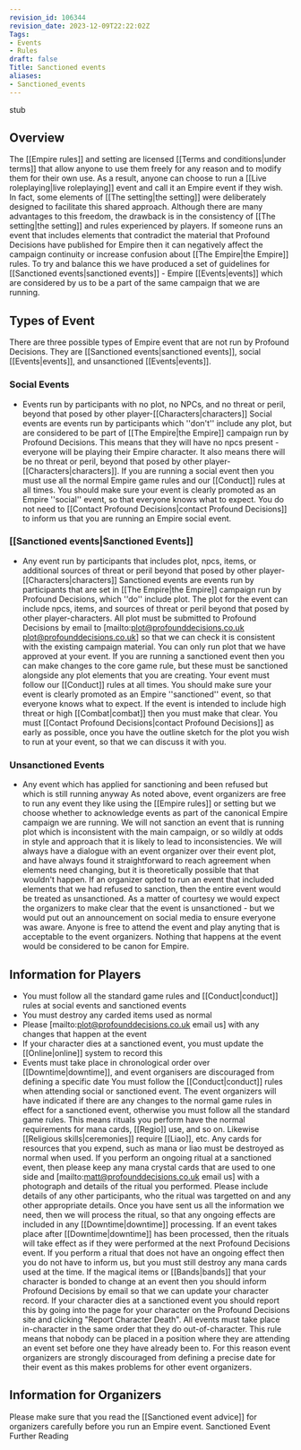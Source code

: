 ```yaml
---
revision_id: 106344
revision_date: 2023-12-09T22:22:02Z
Tags:
- Events
- Rules
draft: false
Title: Sanctioned events
aliases:
- Sanctioned_events
---
```

stub
## Overview
The [[Empire rules]] and setting are licensed [[Terms and conditions|under terms]] that allow anyone to use them freely for any reason and to modify them for their own use. As a result, anyone can choose to run a [[Live roleplaying|live roleplaying]] event and call it an Empire event if they wish. In fact, some elements of [[The setting|the setting]] were deliberately designed to facilitate this shared approach.
Although there are many advantages to this freedom, the drawback is in the consistency of [[The setting|the setting]] and rules experienced by players. If someone runs an event that includes elements that contradict the material that Profound Decisions have published for Empire then it can negatively affect the campaign continuity or increase confusion about [[The Empire|the Empire]] rules. To try and balance this we have produced a set of guidelines for [[Sanctioned events|sanctioned events]] - Empire [[Events|events]] which are considered by us to be a part of the same campaign that we are running.
## Types of Event
There are three possible types of Empire event that are not run by Profound Decisions. They are [[Sanctioned events|sanctioned events]], social [[Events|events]], and unsanctioned [[Events|events]].
### Social Events
* Events run by participants with no plot, no NPCs, and no threat or peril, beyond that posed by other player-[[Characters|characters]]
Social events are events run by participants which ''don't'' include any plot, but are considered to be part of [[The Empire|the Empire]] campaign run by Profound Decisions. This means that they will have no npcs present - everyone will be playing their Empire character. It also means there will be no threat or peril, beyond that posed by other player-[[Characters|characters]].
If you are running a social event then you must use all the normal Empire game rules and our [[Conduct]] rules at all times. You should make sure your event is clearly promoted as an Empire ''social'' event, so that everyone knows what to expect. You do not need to [[Contact Profound Decisions|contact Profound Decisions]] to inform us that you are running an Empire social event.
### [[Sanctioned events|Sanctioned Events]]
* Any event run by participants that includes plot, npcs, items, or additional sources of threat or peril beyond that posed by other player-[[Characters|characters]]
Sanctioned events are events run by participants that are set in [[The Empire|the Empire]] campaign run by Profound Decisions, which ''do'' include plot. The plot for the event can include npcs, items, and sources of threat or peril beyond that posed by other player-characters. 
All plot must be submitted to Profound Decisions by email to [mailto:plot@profounddecisions.co.uk plot@profounddecisions.co.uk] so that we can check it is consistent with the existing campaign material. You can only run plot that we have approved at your event. If you are running a sanctioned event then you can make changes to the core game rule, but these must be sanctioned alongside any plot elements that you are creating. Your event must follow our [[Conduct]] rules at all times.
You should make sure your event is clearly promoted as an Empire ''sanctioned'' event, so that everyone knows what to expect. If the event is intended to include high threat or high [[Combat|combat]] then you must make that clear. You must [[Contact Profound Decisions|contact Profound Decisions]] as early as possible, once you have the outline sketch for the plot you wish to run at your event, so that we can discuss it with you.
### Unsanctioned Events
* Any event which has applied for sanctioning and been refused but which is still running anyway
As noted above, event organizers are free to run any event they like using the [[Empire rules]] or setting but we choose whether to acknowledge events as part of the canonical Empire campaign we are running. We will not sanction an event that is running plot which is inconsistent with the main campaign, or so wildly at odds in style and approach that it is likely to lead to inconsistencies. We will always have a dialogue with an event organizer over their event plot, and have always found it straightforward to reach agreement when elements need changing, but it is theoretically possible that that wouldn't happen.
If an organizer opted to run an event that included elements that we had refused to sanction, then the entire event would be treated as unsanctioned. As a matter of courtesy we would expect the organizers to make clear that the event is unsanctioned - but we would put out an announcement on social media to ensure everyone was aware. Anyone is free to attend the event and play anyting that is acceptable to the event organizers. Nothing that happens at the event would be considered to be canon for Empire.
## Information for Players
* You must follow all the standard game rules and [[Conduct|conduct]] rules at social events and sanctioned events
* You must destroy any carded items used as normal
* Please [mailto:plot@profounddecisions.co.uk email us] with any changes that happen at the event
* If your character dies at a sanctioned event, you must update the [[Online|online]] system to record this
* Events must take place in chronological order over [[Downtime|downtime]], and event organisers are discouraged from defining a specific date
You must follow the [[Conduct|conduct]] rules when attending social or sanctioned event. The event organizers will have indicated if there are any changes to the normal game rules in effect for a sanctioned event, otherwise you must follow all the standard game rules. This means rituals you perform have the normal requirements for mana cards, [[Regio]] use, and so on. Likewise [[Religious skills|ceremonies]] require [[Liao]], etc. Any cards for resources that you expend, such as mana or liao must be destroyed as normal when used. 
If you perform an ongoing ritual at a sanctioned event, then please keep any mana crystal cards that are used to one side and [mailto:matt@profounddecisions.co.uk email us] with a photograph and details of the ritual you performed. Please include details of any other participants, who the ritual was targetted on and any other appropriate details. Once you have sent us all the information we need, then we will process the ritual, so that any ongoing effects are included in any [[Downtime|downtime]] processing. If an event takes place after [[Downtime|downtime]] has been processed, then the rituals will take effect as if they were performed at the next Profound Decisions event. If you perform a ritual that does not have an ongoing effect then you do not have to inform us, but you must still destroy any mana cards used at the time.
If the magical items or [[Bands|bands]] that your character is bonded to change at an event then you should inform Profound Decisions by email so that we can update your character record. If your character dies at a sanctioned event you should report this by going into the page for your character on the Profound Decisions site and clicking "Report Character Death".
All  events must take place in-character in the same order that they do out-of-character. This rule means that nobody can be placed in a position where they are attending an event set before one they have already been to. For this reason event organizers are strongly discouraged from defining a precise date for their event as this makes problems for other event organizers.
## Information for Organizers
Please make sure that you read the [[Sanctioned event advice]] for organizers carefully before you run an Empire event.
Sanctioned Event Further Reading